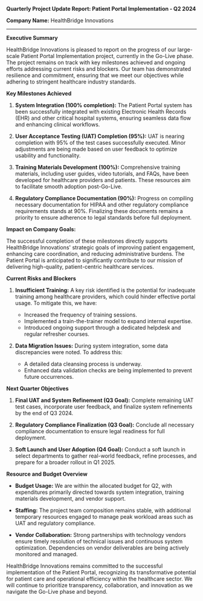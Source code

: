 **Quarterly Project Update Report: Patient Portal Implementation - Q2 2024**

**Company Name:** HealthBridge Innovations

---

**Executive Summary**

HealthBridge Innovations is pleased to report on the progress of our large-scale Patient Portal Implementation project, currently in the Go-Live phase. The project remains on track with key milestones achieved and ongoing efforts addressing current risks and blockers. Our team has demonstrated resilience and commitment, ensuring that we meet our objectives while adhering to stringent healthcare industry standards.

**Key Milestones Achieved**

1. **System Integration (100% completion):** The Patient Portal system has been successfully integrated with existing Electronic Health Records (EHR) and other critical hospital systems, ensuring seamless data flow and enhancing clinical workflows.
   
2. **User Acceptance Testing (UAT) Completion (95%):** UAT is nearing completion with 95% of the test cases successfully executed. Minor adjustments are being made based on user feedback to optimize usability and functionality.

3. **Training Materials Development (100%):** Comprehensive training materials, including user guides, video tutorials, and FAQs, have been developed for healthcare providers and patients. These resources aim to facilitate smooth adoption post-Go-Live.

4. **Regulatory Compliance Documentation (90%):** Progress on compiling necessary documentation for HIPAA and other regulatory compliance requirements stands at 90%. Finalizing these documents remains a priority to ensure adherence to legal standards before full deployment.

**Impact on Company Goals:**

The successful completion of these milestones directly supports HealthBridge Innovations' strategic goals of improving patient engagement, enhancing care coordination, and reducing administrative burdens. The Patient Portal is anticipated to significantly contribute to our mission of delivering high-quality, patient-centric healthcare services.

**Current Risks and Blockers**

1. **Insufficient Training:** A key risk identified is the potential for inadequate training among healthcare providers, which could hinder effective portal usage. To mitigate this, we have:
   - Increased the frequency of training sessions.
   - Implemented a train-the-trainer model to expand internal expertise.
   - Introduced ongoing support through a dedicated helpdesk and regular refresher courses.

2. **Data Migration Issues:** During system integration, some data discrepancies were noted. To address this:
   - A detailed data cleansing process is underway.
   - Enhanced data validation checks are being implemented to prevent future occurrences.

**Next Quarter Objectives**

1. **Final UAT and System Refinement (Q3 Goal):** Complete remaining UAT test cases, incorporate user feedback, and finalize system refinements by the end of Q3 2024.
   
2. **Regulatory Compliance Finalization (Q3 Goal):** Conclude all necessary compliance documentation to ensure legal readiness for full deployment.

3. **Soft Launch and User Adoption (Q4 Goal):** Conduct a soft launch in select departments to gather real-world feedback, refine processes, and prepare for a broader rollout in Q1 2025.

**Resource and Budget Overview**

- **Budget Usage:** We are within the allocated budget for Q2, with expenditures primarily directed towards system integration, training materials development, and vendor support.

- **Staffing:** The project team composition remains stable, with additional temporary resources engaged to manage peak workload areas such as UAT and regulatory compliance.

- **Vendor Collaboration:** Strong partnerships with technology vendors ensure timely resolution of technical issues and continuous system optimization. Dependencies on vendor deliverables are being actively monitored and managed.

HealthBridge Innovations remains committed to the successful implementation of the Patient Portal, recognizing its transformative potential for patient care and operational efficiency within the healthcare sector. We will continue to prioritize transparency, collaboration, and innovation as we navigate the Go-Live phase and beyond.